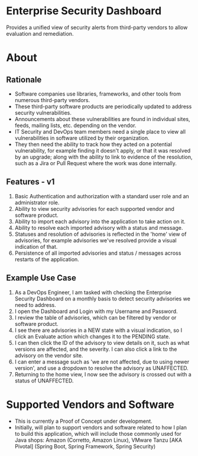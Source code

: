 # Enterprise Security Dashboard
Provides a unified view of security alerts from third-party vendors to allow evaluation and remediation.

# About
## Rationale
- Software companies use libraries, frameworks, and other tools from numerous third-party vendors.
- These third-party software products are periodically updated to address security vulnerabilities.
- Announcements about these vulnerabilities are found in individual sites, feeds, mailing lists, etc. depending on the vendor.
- IT Security and DevOps team members need a single place to view all vulnerabilities in software utilized by their organization.
- They then need the ability to track how they acted on a potential vulnerability, for example finding it doesn't apply, or that it was resolved by an upgrade; along with the ability to link to evidence of the resolution, such as a Jira or Pull Request where the work was done internally.

## Features - v1
1. Basic Authentication and authorization with a standard user role and an administrator role.
2. Ability to view security advisories for each supported vendor and software product.
3. Ability to import each advisory into the application to take action on it.
4. Ability to resolve each imported advisory with a status and message.
5. Statuses and resolution of advisories is reflected in the 'home' view of advisories, for example advisories we've resolved provide a visual indication of that.
6. Persistence of all imported advisories and status / messages across restarts of the application.

## Example Use Case
1. As a DevOps Engineer, I am tasked with checking the Enterprise Security Dashboard on a monthly basis to detect security advisories we need to address.
2. I open the Dashboard and Login with my Username and Password.
3. I review the table of advisories, which can be filtered by vendor or software product.
4. I see there are advisories in a NEW state with a visual indication, so I click an Evaluate action which changes it to the PENDING state.
5. I can then click the ID of the advisory to view details on it, such as what versions are affected, and the severity. I can also click a link to the advisory on the vendor site.
6. I can enter a message such as 'we are not affected, due to using newer version', and use a dropdown to resolve the advisory as UNAFFECTED.
7. Returning to the home view, I now see the advisory is crossed out with a status of UNAFFECTED.

# Supported Vendors and Software
- This is currently a Proof of Concept under development.
- Initially, will plan to support vendors and software related to how I plan to build this application, which will include those commonly used for Java shops: Amazon (Corretto, Amazon Linux), VMware Tanzu [AKA Pivotal] (Spring Boot, Spring Framework, Spring Security)
